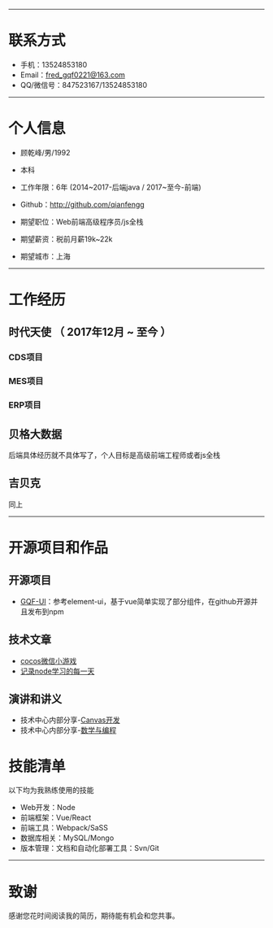 
---

# 联系方式
- 手机：13524853180
- Email：fred_gqf0221@163.com
- QQ/微信号：847523167/13524853180

---

# 个人信息

 - 顾乾峰/男/1992 
 - 本科
 - 工作年限：6年 (2014~2017-后端java / 2017~至今-前端)
 - Github：http://github.com/qianfengg

 - 期望职位：Web前端高级程序员/js全栈
 - 期望薪资：税前月薪19k~22k
 - 期望城市：上海

---

# 工作经历

## 时代天使 （ 2017年12月 ~ 至今 ）

### CDS项目

### MES项目 

### ERP项目

## 贝格大数据

后端具体经历就不具体写了，个人目标是高级前端工程师或者js全栈

## 吉贝克

同上

---

# 开源项目和作品

## 开源项目

- [GQF-UI](https://github.com/qianfengg/gqf-ui)：参考element-ui，基于vue简单实现了部分组件，在github开源并且发布到npm

## 技术文章

- [cocos微信小游戏](https://github.com/qianfengg/Wechat-Game-Training)
- [记录node学习的每一天](https://github.com/qianfengg/NODE)

## 演讲和讲义

- 技术中心内部分享-[Canvas开发]()
- 技术中心内部分享-[数学与编程]()

# 技能清单

以下均为我熟练使用的技能

- Web开发：Node
- 前端框架：Vue/React
- 前端工具：Webpack/SaSS
- 数据库相关：MySQL/Mongo
- 版本管理：文档和自动化部署工具：Svn/Git

---

# 致谢
感谢您花时间阅读我的简历，期待能有机会和您共事。
